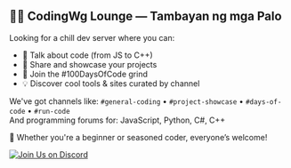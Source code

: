 ## 👨‍💻 CodingWg Lounge — Tambayan ng mga Palo

Looking for a chill dev server where you can:
- 💬 Talk about code (from JS to C++)
- 🚀 Share and showcase your projects
- 🔁 Join the #100DaysOfCode grind
- 💡 Discover cool tools & sites curated by channel

We've got channels like:
`#general-coding` • `#project-showcase` • `#days-of-code` • `#run-code`  
And programming forums for: JavaScript, Python, C#, C++

🎉 Whether you're a beginner or seasoned coder, everyone’s welcome!

[![Join Us on Discord](https://img.shields.io/discord/1281855501428330538?label=Join%20Us%20on%20Discord&logo=discord&style=for-the-badge)](https://discord.gg/VW7rZZeuWs)
